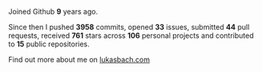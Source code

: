 Joined Github **9** years ago.

Since then I pushed **3958** commits, opened **33** issues, submitted **44** pull requests, received **761** stars across **106** personal projects and contributed to **15** public repositories.

Find out more about me on [lukasbach.com](https://lukasbach.com)
